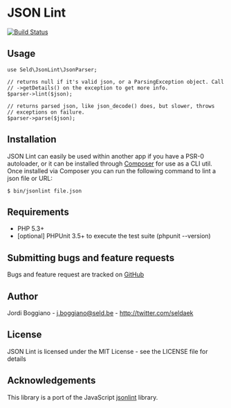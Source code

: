 JSON Lint
=========

[![Build Status](https://secure.travis-ci.org/Seldaek/jsonlint.png)](http://travis-ci.org/Seldaek/jsonlint)

Usage
-----

    use Seld\JsonLint\JsonParser;

    // returns null if it's valid json, or a ParsingException object. Call
    // ->getDetails() on the exception to get more info.
    $parser->lint($json);

    // returns parsed json, like json_decode() does, but slower, throws
    // exceptions on failure.
    $parser->parse($json);

Installation
------------

JSON Lint can easily be used within another app if you have a PSR-0 autoloader, or
it can be installed through [Composer](http://packagist.org/) for use as a CLI util.
Once installed via Composer you can run the following command to lint a json file or URL:

    $ bin/jsonlint file.json

Requirements
------------

- PHP 5.3+
- [optional] PHPUnit 3.5+ to execute the test suite (phpunit --version)

Submitting bugs and feature requests
------------------------------------

Bugs and feature request are tracked on [GitHub](https://github.com/Seldaek/jsonlint/issues)

Author
------

Jordi Boggiano - <j.boggiano@seld.be> - <http://twitter.com/seldaek>

License
-------

JSON Lint is licensed under the MIT License - see the LICENSE file for details

Acknowledgements
----------------

This library is a port of the JavaScript [jsonlint](https://github.com/zaach/jsonlint) library.
